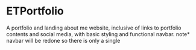 # ETPortfolio

A portfolio and landing about me website, inclusive of links to portfolio contents and social media, with basic styling and functional navbar.
note* navbar will be redone so there is only a single 


